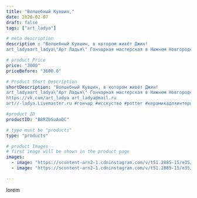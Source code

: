 ```yaml
---
title: "Волшебный Кувшин,"
date: 2020-02-07
draft: false
tags: ["art_ladya"]

# meta description
description : "Волшебный Кувшин, в котором живёт Джин! 
art_ladyaart_ladya\"Арт Ладья\" Гончарная мастерская в Нижнем Новгороде. Изготовление керамики и мастер//-классы по обу"

# product Price
price: "3000"
priceBefore: "3600.0"

# Product Short Description
shortDescription: "Волшебный Кувшин, в котором живёт Джин! 
art_ladyaart_ladya\"Арт Ладья\" Гончарная мастерская в Нижнем Новгороде. Изготовление керамики и мастер//-классы по обучению. 
https://vk.com/art_ladya art_ladya@mail.ru 
art//-ladya.Livemaster.ru #гончар #исскуство #potter #керамикадляинтерьера #керамикаручнаяработа #гончарнаямастерская #керамиканазаказ #handmade #посудаизглины #керамика #гончарнаяпосуда #эксклюзивнаякерамика #painter #dishes #decor #ceramicar #jug #claygoods #restaurant #earthenware #ceramic #design #magic #ceramicart #decanter #carafe #clay #кувшин #авторскаякерамика"

#product ID
productID: "B8RZbSuAoDC"

# type must be "products"
type: "products"

# product Images
# first image will be shown in the product page
images:
  - image: "https://scontent-arn2-1.cdninstagram.com/v/t51.2885-15/e35/s1080x1080/83120372_221640655534984_8838636791018035237_n.jpg?tp=1&_nc_ht=scontent-arn2-1.cdninstagram.com&_nc_cat=104&_nc_ohc=95J_Ud8EFV0AX_ji3q_&oh=d00e209647c7372028ddfd4a556aefce&oe=60699FD6&ig_cache_key=MjIzODY4MjMxMzk1MTA4OTM5Ng%3D%3D.2"
  - image: "https://scontent-arn2-1.cdninstagram.com/v/t51.2885-15/e35/s1080x1080/83939187_835399280308675_6698777170067053991_n.jpg?tp=1&_nc_ht=scontent-arn2-1.cdninstagram.com&_nc_cat=107&_nc_ohc=Ce0YeF3P6v8AX8Nymko&oh=d2ba12efa9f2ad1ae8074e35233dc267&oe=606CF371&ig_cache_key=MjIzODY4MjMxMzk2NzgxMDM0OA%3D%3D.2"

---
```

lorem
